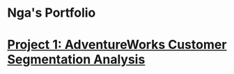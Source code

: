 # Nga's Portfolio
# [Project 1: AdventureWorks Customer Segmentation Analysis](https://github.com/nqnga-0502/AventureWorks-CustomerSegmentation)
